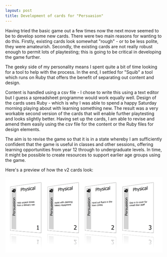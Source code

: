 ```yaml
---
layout: post
title: Development of cards for "Persuasion"
---
```


Having tried the basic game out a few times now the next move seemed to be to develop some new cards. There were two main reasons for wanting to do this. Firstly, existing cards look somewhat "rough" - or to be less polite, they were amateurish. Secondly, the existing cards are not really robust enough to permit lots of playtesting; this is going to be critical in developing the game further.

The geeky side of my personality means I spent quite a bit of time looking for a tool to help with the process. In the end, I settled for "Squib" a tool which runs on Ruby that offers the benefit of separating out content and design.

Content is handled using a csv file - I chose to write this using a text editor but I guess a spreadsheet programme would work equally well. Design of the cards uses Ruby - which is why I was able to spend a happy Saturday morning playing about with learning something new. The result was a very workable second version of the cards that will enable further playtesting and looks slightly better. Having set up the cards, I am able to revise and amend them easily using the csv file for the content or the Ruby files for design elements.

The aim is to revise the game so that it is in a state whereby I am sufficiently confident that the game is useful in classes and other sessions, offering learning opportunities from year 12 through to undergraduate levels. In time, it might be possible to create resources to support earlier age groups using the game.

Here's a preview of how the v2 cards look:

![Showcase of v2 cards](/img/showcase.png)
